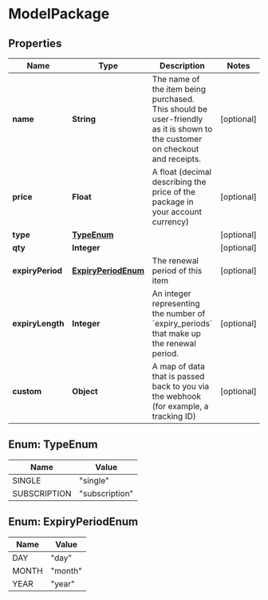 

# ModelPackage


## Properties

| Name | Type | Description | Notes |
|------------ | ------------- | ------------- | -------------|
|**name** | **String** | The name of the item being purchased. This should be user-friendly as it is shown to the customer on checkout and receipts. |  [optional] |
|**price** | **Float** | A float (decimal describing the price of the package in your account currency) |  [optional] |
|**type** | [**TypeEnum**](#TypeEnum) |  |  [optional] |
|**qty** | **Integer** |  |  [optional] |
|**expiryPeriod** | [**ExpiryPeriodEnum**](#ExpiryPeriodEnum) | The renewal period of this item |  [optional] |
|**expiryLength** | **Integer** | An integer representing the number of &#x60;expiry_periods&#x60; that make up the renewal period. |  [optional] |
|**custom** | **Object** | A map of data that is passed back to you via the webhook (for example, a tracking ID) |  [optional] |



## Enum: TypeEnum

| Name | Value |
|---- | -----|
| SINGLE | &quot;single&quot; |
| SUBSCRIPTION | &quot;subscription&quot; |



## Enum: ExpiryPeriodEnum

| Name | Value |
|---- | -----|
| DAY | &quot;day&quot; |
| MONTH | &quot;month&quot; |
| YEAR | &quot;year&quot; |



